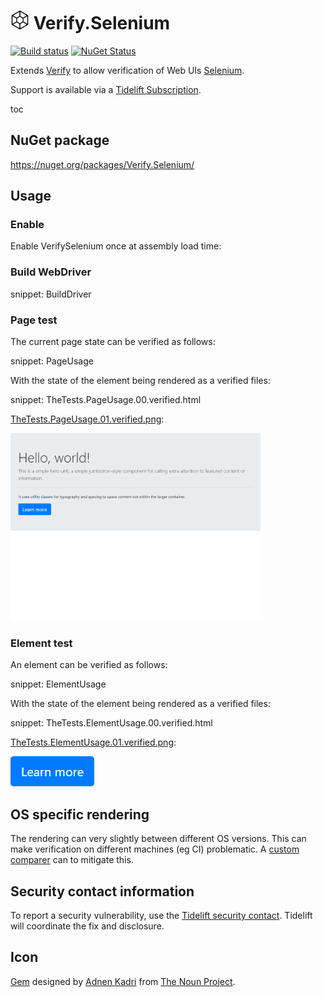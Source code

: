 # <img src="/src/icon.png" height="30px"> Verify.Selenium

[![Build status](https://ci.appveyor.com/api/projects/status/xbfm80k15vfqosnd?svg=true)](https://ci.appveyor.com/project/SimonCropp/verify-selenium)
[![NuGet Status](https://img.shields.io/nuget/v/Verify.Selenium.svg)](https://www.nuget.org/packages/Verify.Selenium/)

Extends [Verify](https://github.com/VerifyTests/Verify) to allow verification of Web UIs [Selenium](https://www.selenium.dev/).


Support is available via a [Tidelift Subscription](https://tidelift.com/subscription/pkg/nuget-verify.selenium?utm_source=nuget-verify.selenium&utm_medium=referral&utm_campaign=enterprise).


toc


## NuGet package

https://nuget.org/packages/Verify.Selenium/


## Usage


### Enable

Enable VerifySelenium once at assembly load time:


### Build WebDriver

snippet: BuildDriver


### Page test

The current page state can be verified as follows:

snippet: PageUsage

With the state of the element being rendered as a verified files:

snippet: TheTests.PageUsage.00.verified.html

[TheTests.PageUsage.01.verified.png](/src/Tests/TheTests.PageUsage.01.verified.png):

<img src="/src/Tests/TheTests.PageUsage.01.verified.png" width="400px">


### Element test

An element can be verified as follows:

snippet: ElementUsage

With the state of the element being rendered as a verified files:

snippet: TheTests.ElementUsage.00.verified.html

[TheTests.ElementUsage.01.verified.png](/src/Tests/TheTests.ElementUsage.01.verified.png):

<img src="/src/Tests/TheTests.ElementUsage.01.verified.png">


## OS specific rendering

The rendering can very slightly between different OS versions. This can make verification on different machines (eg CI) problematic. A [custom comparer](https://github.com/VerifyTests/Verify/blob/master/docs/comparer.md) can to mitigate this.


## Security contact information

To report a security vulnerability, use the [Tidelift security contact](https://tidelift.com/security). Tidelift will coordinate the fix and disclosure.


## Icon

[Gem](https://thenounproject.com/term/gem/2247823/) designed by [Adnen Kadri](https://thenounproject.com/adnen.kadri/) from [The Noun Project](https://thenounproject.com/creativepriyanka).